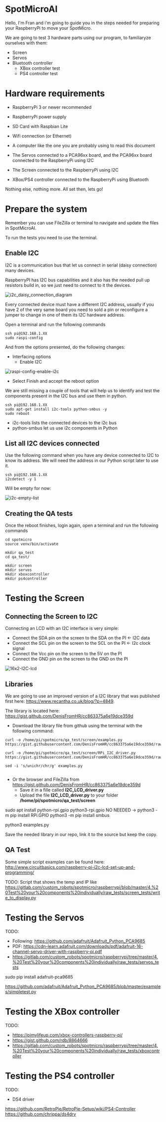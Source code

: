 # SpotMicroAI

Hello, I'm Fran and i'm going to guide you in the steps needed for preparing your RaspberryPi to move your SpotMicro.

We are going to test 3 hardware parts using our program, to familiaryze ourselves with them:

* Screen
* Servos
* Bluetooth controller
  * XBox controller test
  * PS4 controller test

# Hardware requirements

* RaspberryPi 3 or newer recommended
* RaspberryPi power supply
* SD Card with Raspbian Lite
* Wifi connection (or Ethernet)
* A computer like the one you are probably using to read this document

* The Servos connected to a PCA96xx board, and the PCA96xx board connected to the RaspberryPi using I2C
* The Screen connected to the RaspberryPi using I2C
* XBox/PS4 controller connected to the RaspberryPi using Bluetooth

Nothing else, nothing more. All set then, lets go!

# Prepare the system

Remember you can use FileZilla or terminal to navigate and update the files in SpotMicroAI.

To run the tests you need to use the terminal.

## Enable I2C

I2C is a communication bus that let us connect in serial (daisy connection) many devices.

RaspberryPI has I2C bus capabilities and it also has the needed pull up resistors build in, so we just need to connect to it the devices.

![i2c_daisy_connection_diagram](i2c_daisy_connection_diagram.jpg)

Every connected device must have a different I2C address, usually if you have 2 of the very same board you need to sold a pin or reconfigure a jumper to change in one of them its I2C hardware address.

Open a terminal and run the following commands
```
ssh pi@192.168.1.XX
sudo raspi-config
```

And from the options presented, do the following changes:

* Interfacing options
  * Enable I2C

![raspi-config-enable-i2c](raspi-config-enable-i2c.JPG)

* Select Finish and accept the reboot option

We are still missing a couple of tools that will help us to identify and test the components present in the I2C bus and use them in python.

```
ssh pi@192.168.1.XX
sudo apt-get install i2c-tools python-smbus -y
sudo reboot
```

* i2c-tools lists the connected devices to the i2c bus
* python-smbus let us use i2c components in Python

## List all I2C devices connected

Use the following command when you have any device connected to I2C to know its address. We will need the address in our Python script later to use it.

```
ssh pi@192.168.1.XX
i2cdetect -y 1
```

Will be empty for now:

![i2c-empty-list](i2c-empty-list.JPG)

## Creating the QA tests

Once the reboot finishes, login again, open a terminal and run the following commands
```
cd spotmicro
source venv/bin/activate

mkdir qa_test
cd qa_test/

mkdir screen
mkdir servos
mkdir xboxcontroller
mkdir ps4controller
```

# Testing the Screen

## Connecting the Screen to I2C

Connecting an LCD with an I2C interface is very simple:
* Connect the SDA pin on the screen to the SDA on the PI <- I2C data
* Connect the SCL pin on the screen to the SCL on the PI <- I2c clock signal
* Connect the Vcc pin on the screen to the 5V on the PI
* Connect the GND pin on the screen to the GND on the PI

![16x2-I2C-lcd](16x2-I2C-lcd.jpg)

## Libraries

We are going to use an improved version of a I2C library that was published first here: https://www.recantha.co.uk/blog/?p=4849.

The library is located here: https://gist.github.com/DenisFromHR/cc863375a6e19dce359d

* Download the library file from github using the terminal with the following command:
```
curl -o /home/pi/spotmicro/qa_test/screen/examples.py https://gist.githubusercontent.com/DenisFromHR/cc863375a6e19dce359d/raw/36b82e787450d127f5019a40e0a55b08bd43435a/examples.py

curl -o /home/pi/spotmicro/qa_test/screen/RPi_I2C_driver.py https://gist.githubusercontent.com/DenisFromHR/cc863375a6e19dce359d/raw/36b82e787450d127f5019a40e0a55b08bd43435a/RPi_I2C_driver.py

sed -i 's/unichr/chr/g' examples.py


```

* Or the browser and FileZilla from https://gist.github.com/DenisFromHR/cc863375a6e19dce359d
  * Save it in a fille called **I2C_LCD_driver.py**
  * Upload the file **I2C_LCD_driver.py** to your folder **/home/pi/spotmicro/qa_test/screen**

sudo apt install python-rpi.gpio python3-rpi.gpio
NO NEEDED -> python3 -m pip install RPi.GPIO
python3 -m pip install smbus

python3 examples.py

Save the needed library in our repo, link it to the source but keep the copy.


## QA Test

Some simple script examples can be found here: http://www.circuitbasics.com/raspberry-pi-i2c-lcd-set-up-and-programming/

TODO: Script that shows the temp and IP like https://gitlab.com/custom_robots/spotmicro/raspberrypi/blob/master/4.%20Test%20your%20components%20individually/raw_tests/screen_tests/write_to_display.py























# Testing the Servos

TODO:
* Following: https://github.com/adafruit/Adafruit_Python_PCA9685
* PDF: https://cdn-learn.adafruit.com/downloads/pdf/adafruit-16-channel-servo-driver-with-raspberry-pi.pdf
* https://gitlab.com/custom_robots/spotmicro/raspberrypi/tree/master/4.%20Test%20your%20components%20individually/raw_tests/servos_tests


sudo pip install adafruit-pca9685


https://github.com/adafruit/Adafruit_Python_PCA9685/blob/master/examples/simpletest.py













# Testing the XBox controller

TODO:
* https://pimylifeup.com/xbox-controllers-raspberry-pi/
* https://gist.github.com/rdb/8864666
* https://gitlab.com/custom_robots/spotmicro/raspberrypi/tree/master/4.%20Test%20your%20components%20individually/raw_tests/xboxcontroller

# Testing the PS4 controller

TODO:
* DS4 driver


https://github.com/RetroPie/RetroPie-Setup/wiki/PS4-Controller
https://github.com/chrippa/ds4drv
